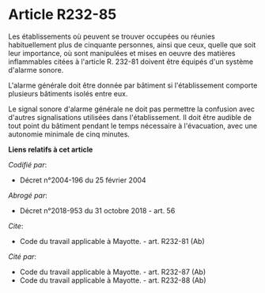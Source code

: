 # Article R232-85

Les établissements où peuvent se trouver occupées ou réunies habituellement plus de cinquante personnes, ainsi que ceux,
quelle que soit leur importance, où sont manipulées et mises en oeuvre des matières inflammables citées à l'article R. 232-81
doivent être équipés d'un système d'alarme sonore. 

L'alarme générale doit être donnée par bâtiment si l'établissement comporte plusieurs bâtiments isolés entre eux. 

Le signal sonore d'alarme générale ne doit pas permettre la confusion avec d'autres signalisations utilisées dans
l'établissement. Il doit être audible de tout point du bâtiment pendant le temps nécessaire à l'évacuation, avec une
autonomie minimale de cinq minutes.

**Liens relatifs à cet article**

_Codifié par_:

  - Décret n°2004-196 du 25 février 2004

_Abrogé par_:

  - Décret n°2018-953 du 31 octobre 2018 - art. 56

_Cite_:

  - Code du travail applicable à Mayotte. - art. R232-81 (Ab)

_Cité par_:

  - Code du travail applicable à Mayotte. - art. R232-87 (Ab)
  - Code du travail applicable à Mayotte. - art. R232-88 (Ab)

